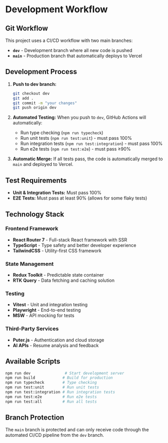# Development Workflow

## Git Workflow

This project uses a CI/CD workflow with two main branches:

- **`dev`** - Development branch where all new code is pushed
- **`main`** - Production branch that automatically deploys to Vercel

## Development Process

1. **Push to dev branch:**
   ```bash
   git checkout dev
   git add .
   git commit -m "your changes"
   git push origin dev
   ```

2. **Automated Testing:**
   When you push to `dev`, GitHub Actions will automatically:
   - Run type checking (`npm run typecheck`)
   - Run unit tests (`npm run test:unit`) - must pass 100%
   - Run integration tests (`npm run test:integration`) - must pass 100%
   - Run e2e tests (`npm run test:e2e`) - must pass ≥90%

3. **Automatic Merge:**
   If all tests pass, the code is automatically merged to `main` and deployed to Vercel.

## Test Requirements

- **Unit & Integration Tests:** Must pass 100%
- **E2E Tests:** Must pass at least 90% (allows for some flaky tests)

## Technology Stack

### Frontend Framework
- **React Router 7** - Full-stack React framework with SSR
- **TypeScript** - Type safety and better developer experience
- **TailwindCSS** - Utility-first CSS framework

### State Management
- **Redux Toolkit** - Predictable state container
- **RTK Query** - Data fetching and caching solution

### Testing
- **Vitest** - Unit and integration testing
- **Playwright** - End-to-end testing
- **MSW** - API mocking for tests

### Third-Party Services
- **Puter.js** - Authentication and cloud storage
- **AI APIs** - Resume analysis and feedback

## Available Scripts

```bash
npm run dev               # Start development server
npm run build            # Build for production
npm run typecheck        # Type checking
npm run test:unit        # Run unit tests
npm run test:integration # Run integration tests  
npm run test:e2e         # Run e2e tests
npm run test:all         # Run all tests
```

## Branch Protection

The `main` branch is protected and can only receive code through the automated CI/CD pipeline from the `dev` branch.